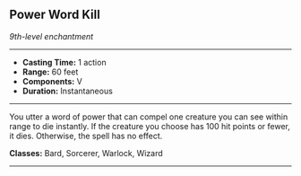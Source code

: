 ﻿## Power Word Kill
*9th-level enchantment*
___
- **Casting Time:** 1 action
- **Range:** 60 feet
- **Components:** V
- **Duration:** Instantaneous

---
You utter a word of power that can compel one creature you can see within range to die instantly. If the creature you choose has 100 hit points or fewer, it dies. Otherwise, the spell has no effect.

**Classes:** Bard, Sorcerer, Warlock, Wizard


---
